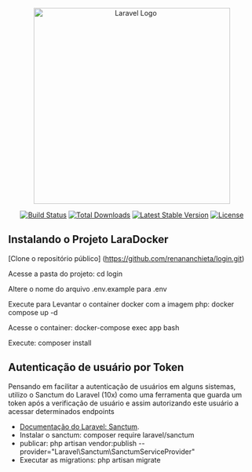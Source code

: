 <p align="center"><a href="https://laravel.com" target="_blank"><img src="https://raw.githubusercontent.com/laravel/art/master/logo-lockup/5%20SVG/2%20CMYK/1%20Full%20Color/laravel-logolockup-cmyk-red.svg" width="400" alt="Laravel Logo"></a></p>

<p align="center">
<a href="https://github.com/laravel/framework/actions"><img src="https://github.com/laravel/framework/workflows/tests/badge.svg" alt="Build Status"></a>
<a href="https://packagist.org/packages/laravel/framework"><img src="https://img.shields.io/packagist/dt/laravel/framework" alt="Total Downloads"></a>
<a href="https://packagist.org/packages/laravel/framework"><img src="https://img.shields.io/packagist/v/laravel/framework" alt="Latest Stable Version"></a>
<a href="https://packagist.org/packages/laravel/framework"><img src="https://img.shields.io/packagist/l/laravel/framework" alt="License"></a>
</p>

## Instalando o Projeto LaraDocker

[Clone o repositório público] (https://github.com/renananchieta/login.git)

Acesse a pasta do projeto: cd login

Altere o nome do arquivo .env.example para .env

Execute para Levantar o container docker com a imagem php: docker compose up -d 

Acesse o container: docker-compose exec app bash

Execute: composer install

## Autenticação de usuário por Token 

Pensando em facilitar a autenticação de usuários em alguns sistemas, utilizo o Sanctum do Laravel (10x) como uma ferramenta que guarda um token após a verificação de usuário e assim autorizando este usuário a acessar determinados endpoints

- [Documentação do Laravel: Sanctum](https://laravel.com/docs/11.x/sanctum#main-content).
- Instalar o sanctum: composer require laravel/sanctum
- publicar: php artisan vendor:publish --provider="Laravel\Sanctum\SanctumServiceProvider"
- Executar as migrations: php artisan migrate